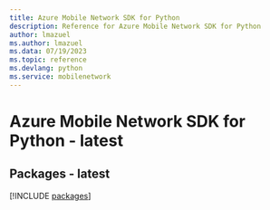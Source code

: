 ```yaml
---
title: Azure Mobile Network SDK for Python
description: Reference for Azure Mobile Network SDK for Python
author: lmazuel
ms.author: lmazuel
ms.data: 07/19/2023
ms.topic: reference
ms.devlang: python
ms.service: mobilenetwork
---
```

# Azure Mobile Network SDK for Python - latest
## Packages - latest
[!INCLUDE [packages](mobile-network-index.md)]